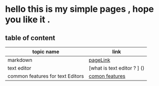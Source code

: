 # hello this is my simple  pages , hope you like it .

## table of content 

| topic name   | link   |
|--------------|--------|
| markdown     | [pageLink](https://maysaahourani.github.io/reading-notes/markdown)   |
|text editor   | [what is text editor ? ] () |
|  common features for text Editors |  [comon features]() |
